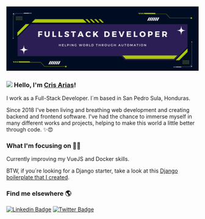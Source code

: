 
### <img src="https://github.com/vraeianova/vraeianova/blob/main/static/new_banner.png?raw=true">

### <img src="https://media.giphy.com/media/hvRJCLFzcasrR4ia7z/giphy.gif" width="30px"> Hello, I'm [Cris Arias](https://www.ariasover.com/#about)!

I work as a Full-Stack Developer. I´m based in San Pedro Sula, Honduras.

Since 2018 I've been living and breathing web development and creating backend and frontend software. I've had the chance to immerse myself in many different works and projects, helping to make this world a little better through code. ✨😍

### What I'm focusing on 👨‍💻

Currently improving my VueJS and Docker skills.<br />

BTW, if you´re looking for a Django starter, take a look at this [Django boilerplate that I created](https://github.com/vraeianova/Django-Boilerplate).

### Find me elsewhere 🌎

[![Linkedin Badge](https://img.shields.io/badge/-LinkedIn-blue?style=flat-square&logo=Linkedin&logoColor=white&link=https://www.linkedin.com/in/cris-arias-17a770ab/)](https://www.linkedin.com/in/cris-arias-17a770ab/)  [![Twitter Badge](https://img.shields.io/badge/-Twitter-1ca0f1?style=flat-square&labelColor=1ca0f1&logo=twitter&logoColor=white&link=https://twitter.com/vraeianova)](https://twitter.com/vraeianova)

